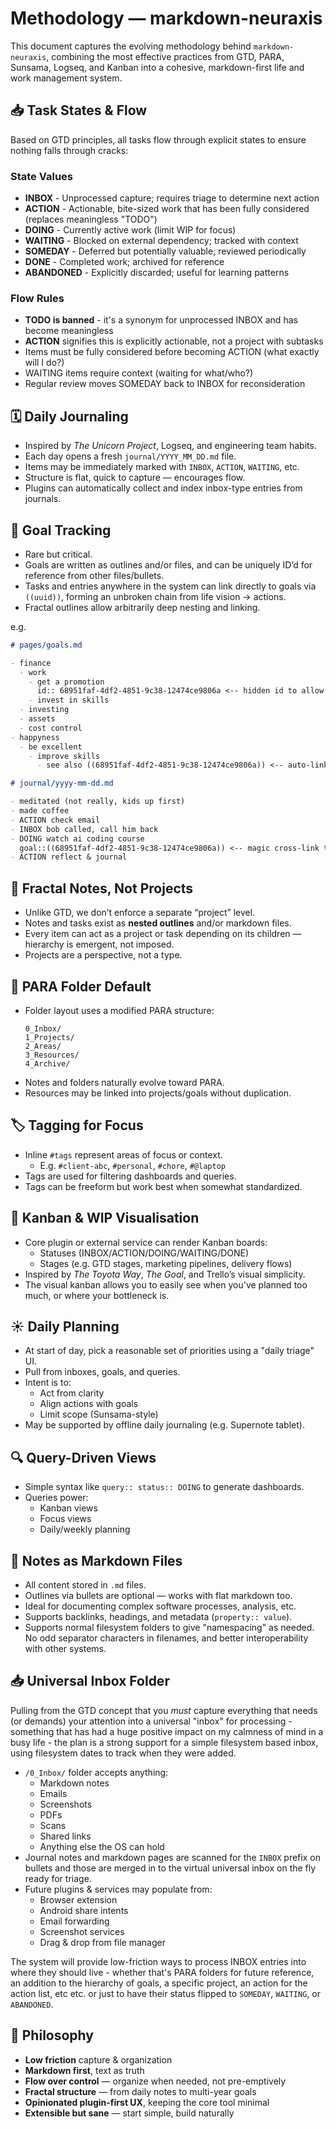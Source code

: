 # Methodology — markdown-neuraxis

This document captures the evolving methodology behind `markdown-neuraxis`, combining the most effective practices from GTD, PARA, Sunsama, Logseq, and Kanban into a cohesive, markdown-first life and work management system.

## 📥 Task States & Flow

Based on GTD principles, all tasks flow through explicit states to ensure nothing falls through cracks:

### State Values
- **INBOX** - Unprocessed capture; requires triage to determine next action
- **ACTION** - Actionable, bite-sized work that has been fully considered (replaces meaningless "TODO")
- **DOING** - Currently active work (limit WIP for focus)
- **WAITING** - Blocked on external dependency; tracked with context
- **SOMEDAY** - Deferred but potentially valuable; reviewed periodically
- **DONE** - Completed work; archived for reference
- **ABANDONED** - Explicitly discarded; useful for learning patterns

### Flow Rules
- **TODO is banned** - it's a synonym for unprocessed INBOX and has become meaningless
- **ACTION** signifies this is explicitly actionable, not a project with subtasks
- Items must be fully considered before becoming ACTION (what exactly will I do?)
- WAITING items require context (waiting for what/who?)
- Regular review moves SOMEDAY back to INBOX for reconsideration

## 🗓 Daily Journaling

- Inspired by *The Unicorn Project*, Logseq, and engineering team habits.
- Each day opens a fresh `journal/YYYY_MM_DD.md` file.
- Items may be immediately marked with `INBOX`, `ACTION`, `WAITING`, etc.
- Structure is flat, quick to capture — encourages flow.
- Plugins can automatically collect and index inbox-type entries from journals.

## 🎯 Goal Tracking

- Rare but critical.
- Goals are written as outlines and/or files, and can be uniquely ID’d for reference from other files/bullets.
- Tasks and entries anywhere in the system can link directly to goals via `((uuid))`, forming an unbroken chain from life vision → actions.
- Fractal outlines allow arbitrarily deep nesting and linking.

e.g.

```md
# pages/goals.md

- finance
  - work
    - get a promotion
      id:: 68951faf-4df2-4851-9c38-12474ce9806a <-- hidden id to allow cross-linking logseq-style
    - invest in skills
  - investing
  - assets
  - cost control
- happyness
  - be excellent
    - improve skills
      - see also ((68951faf-4df2-4851-9c38-12474ce9806a)) <-- auto-linked to "get a promotion"
```

```md
# journal/yyyy-mm-dd.md

- meditated (not really, kids up first)
- made coffee
- ACTION check email
- INBOX bob called, call him back
- DOING watch ai coding course
  goal::((68951faf-4df2-4851-9c38-12474ce9806a)) <-- magic cross-link to above goal bullet in different file
- ACTION reflect & journal
```


## 🧬 Fractal Notes, Not Projects

- Unlike GTD, we don’t enforce a separate “project” level.
- Notes and tasks exist as **nested outlines** and/or markdown files.
- Every item can act as a project or task depending on its children — hierarchy is emergent, not imposed.
- Projects are a perspective, not a type.

## 📂 PARA Folder Default

- Folder layout uses a modified PARA structure:
  ```
  0_Inbox/
  1_Projects/
  2_Areas/
  3_Resources/
  4_Archive/
  ```
- Notes and folders naturally evolve toward PARA.
- Resources may be linked into projects/goals without duplication.

## 🏷 Tagging for Focus

- Inline `#tags` represent areas of focus or context.
  - E.g. `#client-abc`, `#personal`, `#chore`, `#@laptop`
- Tags are used for filtering dashboards and queries.
- Tags can be freeform but work best when somewhat standardized.

## 🧱 Kanban & WIP Visualisation

- Core plugin or external service can render Kanban boards:
  - Statuses (INBOX/ACTION/DOING/WAITING/DONE)
  - Stages (e.g. GTD stages, marketing pipelines, delivery flows)
- Inspired by *The Toyota Way*, *The Goal*, and Trello’s visual simplicity.
- The visual kanban allows you to easily see when you've planned too much, or where your bottleneck is.

## ☀️ Daily Planning

- At start of day, pick a reasonable set of priorities using a "daily triage" UI.
- Pull from inboxes, goals, and queries.
- Intent is to:
  - Act from clarity
  - Align actions with goals
  - Limit scope (Sunsama-style)
- May be supported by offline daily journaling (e.g. Supernote tablet).

## 🔍 Query-Driven Views

- Simple syntax like `query:: status:: DOING` to generate dashboards.
- Queries power:
  - Kanban views
  - Focus views
  - Daily/weekly planning

## 📝 Notes as Markdown Files

- All content stored in `.md` files.
- Outlines via bullets are optional — works with flat markdown too.
- Ideal for documenting complex software processes, analysis, etc.
- Supports backlinks, headings, and metadata (`property:: value`).
- Supports normal filesystem folders to give "namespacing" as needed. No odd separator characters in filenames, and better interoperability with other systems.

## 📥 Universal Inbox Folder

Pulling from the GTD concept that you *must* capture everything that needs (or demands) your attention into a universal "inbox" for processing - something that has had a huge positive impact on my calmness of mind in a busy life - the plan is a strong support for a simple filesystem based inbox, using filesystem dates to track when they were added.

- `/0_Inbox/` folder accepts anything:
  - Markdown notes
  - Emails
  - Screenshots
  - PDFs
  - Scans
  - Shared links
  - Anything else the OS can hold
- Journal notes and markdown pages are scanned for the `INBOX` prefix on bullets and those are merged in to the virtual universal inbox on the fly ready for triage.
- Future plugins & services may populate from:
  - Browser extension
  - Android share intents
  - Email forwarding
  - Screenshot services
  - Drag & drop from file manager

The system will provide low-friction ways to process INBOX entries into where they should live - whether that's PARA folders for future reference, an addition to the hierarchy of goals, a specific project, an action for the action list, etc etc. or just to have their status flipped to `SOMEDAY`, `WAITING`, or `ABANDONED`.

## 🧠 Philosophy

- **Low friction** capture & organization
- **Markdown first**, text as truth
- **Flow over control** — organize when needed, not pre-emptively
- **Fractal structure** — from daily notes to multi-year goals
- **Opinionated plugin-first UX**, keeping the core tool minimal
- **Extensible but sane** — start simple, build naturally
